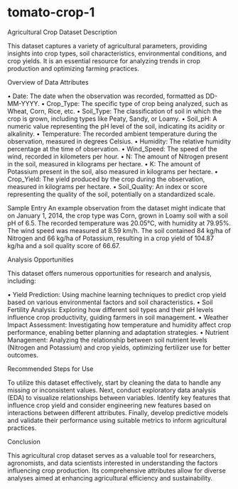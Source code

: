 # tomato-crop-1

Agricultural Crop Dataset Description 

This dataset captures a variety of agricultural parameters, providing insights into crop types, soil 
characteristics, environmental conditions, and crop yields. It is an essential resource for analyzing 
trends in crop production and optimizing farming practices. 

Overview of Data Attributes 

• Date: The date when the observation was recorded, formatted as DD-MM-YYYY. 
• Crop_Type: The specific type of crop being analyzed, such as Wheat, Corn, Rice, etc. 
• Soil_Type: The classification of soil in which the crop is grown, including types like Peaty, 
Sandy, or Loamy. 
• Soil_pH: A numeric value representing the pH level of the soil, indicating its acidity or 
alkalinity. 
• Temperature: The recorded ambient temperature during the observation, measured in 
degrees Celsius. 
• Humidity: The relative humidity percentage at the time of observation. 
• Wind_Speed: The speed of the wind, recorded in kilometers per hour. 
• N: The amount of Nitrogen present in the soil, measured in kilograms per hectare. 
• K: The amount of Potassium present in the soil, also measured in kilograms per hectare. 
• Crop_Yield: The yield produced by the crop during the observation, measured in kilograms 
per hectare. 
• Soil_Quality: An index or score representing the quality of the soil, potentially on a 
standardized scale.

Sample Entry 
An example observation from the dataset might indicate that on January 1, 2014, the crop type was 
Corn, grown in Loamy soil with a soil pH of 6.5. The recorded temperature was 20.05°C, with 
humidity at 79.95%. The wind speed was measured at 8.59 km/h. The soil contained 84 kg/ha of 
Nitrogen and 66 kg/ha of Potassium, resulting in a crop yield of 104.87 kg/ha and a soil quality score 
of 66.67. 

Analysis Opportunities 

This dataset offers numerous opportunities for research and analysis, including: 

• Yield Prediction: Using machine learning techniques to predict crop yield based on various 
environmental factors and soil characteristics. 
• Soil Fertility Analysis: Exploring how different soil types and their pH levels influence crop 
productivity, guiding farmers in soil management. 
• Weather Impact Assessment: Investigating how temperature and humidity affect crop 
performance, enabling better planning and adaptation strategies. 
• Nutrient Management: Analyzing the relationship between soil nutrient levels (Nitrogen and 
Potassium) and crop yields, optimizing fertilizer use for better outcomes.

Recommended Steps for Use 

To utilize this dataset effectively, start by cleaning the data to handle any missing or inconsistent 
values. Next, conduct exploratory data analysis (EDA) to visualize relationships between variables. 
Identify key features that influence crop yield and consider engineering new features based on 
interactions between different attributes. Finally, develop predictive models and validate their 
performance using suitable metrics to inform agricultural practices.

Conclusion 

This agricultural crop dataset serves as a valuable tool for researchers, agronomists, and data 
scientists interested in understanding the factors influencing crop production. Its comprehensive 
attributes allow for diverse analyses aimed at enhancing agricultural efficiency and sustainability.
